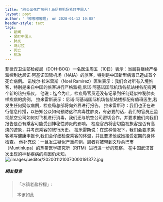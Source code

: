 ```yaml
---
title: "肺炎出死亡病例！马尼拉机场紧盯中国人"
layout: post
author: "「嘟嘟嘟嘟燈」 on 2020-01-12 10:08"
header-style: text
tags:
  - 新闻
  - 紧盯中国人
  - 肺炎
  - 马尼拉
  - 死亡
  - 机场
---
```


菲律宾卫生部检疫局（DOH-BOQ）一名医生周五（10日）表示：当局将继续严格监控到达尼诺·阿基诺国际机场（NAIA）的旅客，特别是中国新型病毒已造成首个死亡病例。
诺埃尔·拉米雷斯（Noel Ramirez）医生表示：我们会对所有入境旅客，特别是来自中国的旅客进行严格监视,尼诺·阿基诺国际机场各航站楼各配有两个新的热扫描仪。
他说：迄今为止，检疫局官员还没有记录到任何疑似神秘肺炎样疾病的病例。
拉米雷斯表示：尼诺·阿基诺国际机场各航站楼都配有值班医生,若发生任何疑似病例，检疫局总部将向外界进行报告。
拉米雷斯称：我们也正在进行信息传播，以告知公众如何预防这种病毒性肺炎，有必要的话，我们的官员还监视航空公司如何对飞机进行消毒，我们还与航空公司密切合作，并要求他们向我们报告是否有乘客可能受到神秘性肺炎的影响。
检疫官员将密切监视旅客是否有高烧的迹象，并考虑乘客的旅行历史。
拉米雷斯说：在这种情况下，我们会要求乘客填写健康申报卡,我们会仔细检查乘客的体温，并且要求他或她接受定期的身体检查。
他补充说：一旦发生疑似严重病例，患者将被带到文珍俞巴市（Muntinlupa）的热带医学研究所（RITM）进行进一步的观察。
在中国武汉首次出现的神秘疾病的病因仍未知。
<input type="hidden" value="菲乐园提供">
<img src="http://images.feileyuan.com/images/ueditor/2020011210070000191372.jpg" title="/images/ueditor/2020011210070000191372.jpg" alt="/images/ueditor/2020011210070000191372.jpg">

##### 網友發言 
> 「冰镇老盐柠檬」:
> <p>本该如此</p>


